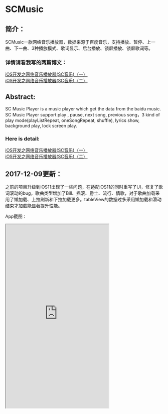 # SCMusic

## 简介：
SCMusic一款网络音乐播放器，数据来源于百度音乐，支持播放、暂停、上一曲、下一曲、3种播放模式、歌词显示、后台播放、锁屏播放、锁屏歌词等。

### 详情请看我写的两篇博文：
[iOS开发之网络音乐播放器(SC音乐)（一）](http://blog.csdn.net/u014636932/article/details/77622358)</br>
[iOS开发之网络音乐播放器(SC音乐)（二）](http://blog.csdn.net/u014636932/article/details/77878371)</br>
 

## Abstract:
SC Music Player is a music player which get the data from the baidu music. SC Music Player support play , pause, next song, previous song，3 kind of play mode(playListRepeat, oneSongRepeat, shuffle), lyrics show, background play, lock screen play.

### Here is detail:
[iOS开发之网络音乐播放器(SC音乐)（一）](http://blog.csdn.net/u014636932/article/details/77966940)</br>
[iOS开发之网络音乐播放器(SC音乐)（二）](http://blog.csdn.net/u014636932/article/details/77878371)</br>



## 2017-12-09更新：
之前的项目升级到iOS11出现了一些问题，在适配iOS11的同时重写了UI，修复了歌词滚动的bug，歌曲类型增加了Bill、摇滚、爵士、流行、情歌，对于歌曲加载采用了懒加载、上拉刷新和下拉加载更多。tableView的数据过多采用懒加载和滑动结束才加载能显著提升性能。

App截图：

<iframe height=586 width=328 src="https://github.com/Mozartisnotmyname/SCMusic/edit/master/SCMusic截图.gif">
 
![SCMusic截图](https://github.com/Mozartisnotmyname/SCMusic/edit/master/SCMusic截图.gif)  

